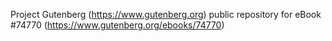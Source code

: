 Project Gutenberg (https://www.gutenberg.org) public repository for
eBook #74770 (https://www.gutenberg.org/ebooks/74770)
